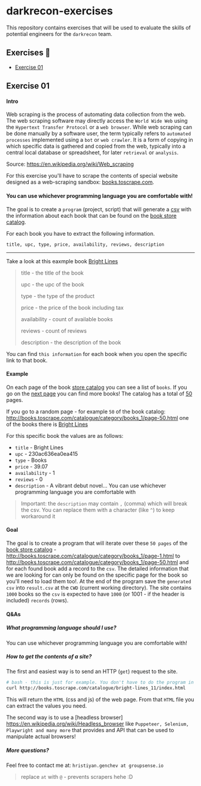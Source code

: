 # darkrecon-exercises

This repository contains exercises that will be used to evaluate the skills of potential engineers for the `darkrecon` team.

## Exercises 📝

- [Exercise 01](#exercise-01)

## Exercise 01

#### Intro

Web scraping is the process of automating data collection from the web. The web scraping software may directly access the `World Wide Web` using the `Hypertext Transfer Protocol` or a `web browser`. While web scraping can be done manually by a software user, the term typically refers to `automated processes` implemented using a `bot` or `web crawler`. It is a form of copying in which specific data is gathered and copied from the web, typically into a central local database or spreadsheet, for later `retrieval` or `analysis`.

Source: https://en.wikipedia.org/wiki/Web_scraping

For this exercise you'll have to scrape the contents of special website designed as a web-scraping sandbox: [books.toscrape.com](http://books.toscrape.com/).

#### You can use whichever programming language you are comfortable with! 

The goal is to create a `program` (project, script) that will generate a [csv](https://en.wikipedia.org/wiki/Comma-separated_values) with the information about each book that can be found on the [book store catalog](http://books.toscrape.com/catalogue/category/books_1/index.html).

For each book you have to extract the following information.

```csv
title, upc, type, price, availability, reviews, description 
```

---

Take a look at this eaxmple book [Bright Lines](http://books.toscrape.com/catalogue/bright-lines_11/index.html)

> title - the title of the book
> 
> upc - the upc of the book
> 
> type - the type of the product
> 
> price - the price of the book including tax
> 
> availability - count of available books
> 
> reviews - count of reviews
> 
> description - the description of the book

You can find `this information` for each book when you open the specific link to that book.

#### Example

On each page of the book [store catalog](http://books.toscrape.com/catalogue/category/books_1/index.html) you can see a list of `books`. If you go on the [next page](http://books.toscrape.com/catalogue/category/books_1/page-2.html) you can find more books! The catalog has a total of [50](http://books.toscrape.com/catalogue/category/books_1/page-50.html) pages.

If you go to a random page - for example `50` of the book catalog: http://books.toscrape.com/catalogue/category/books_1/page-50.html one of the books there is [Bright Lines](http://books.toscrape.com/catalogue/bright-lines_11/index.html)

For this specific book the values are as follows:

- `title` - Bright Lines
- `upc` - 230ac636ea0ea415
- `type` - Books
- `price` - 39.07
- `availability` - 1
- `reviews` - 0
- `description` - A vibrant debut novel...
You can use whichever programming language you are comfortable with
> Important: the `description` may contain `,` (comma) which will break the csv. You can replace them with a character (like `^`) to keep workaround it

#### Goal

The goal is to create a program that will iterate over these `50 pages` of the [book store catalog](http://books.toscrape.com/catalogue/category/books_1/index.html) - http://books.toscrape.com/catalogue/category/books_1/page-1.html to http://books.toscrape.com/catalogue/category/books_1/page-50.html and for each found book add a record to the `csv`. The detailed information that we are looking for can only be found on the specific page for the book so you'll need to load them too!. At the end of the program save the `generated csv` into `result.csv` at the `CWD` (current working directory). The site contains `1000` books so the `csv` is expected to have `1000` (or 1001 - if the header is included) `records` (rows).

#### Q&As

##### What programming language should I use?

You can use whichever programming language you are comfortable with! 

##### How to get the contents of a site?

The first and easiest way is to send an HTTP (`get`) request to the site.

```bash
# bash - this is just for example. You don't have to do the program in bash. You can use other http clients to simulate the same thing - like `postman`
curl http://books.toscrape.com/catalogue/bright-lines_11/index.html
```

This will return the `HTML` (css and js) of the web page. From that `HTML` file you can extract the values you need.

The second way is to use a [headless browser] https://en.wikipedia.org/wiki/Headless_browser like `Puppeteer, Selenium, Playwright and many more` that provides and API that can be used to manipulate actual browsers!

##### More questions?

Feel free to contact me at: `hristiyan.genchev at groupsense.io` 

> replace ` at ` with `@` - prevents scrapers hehe :D
